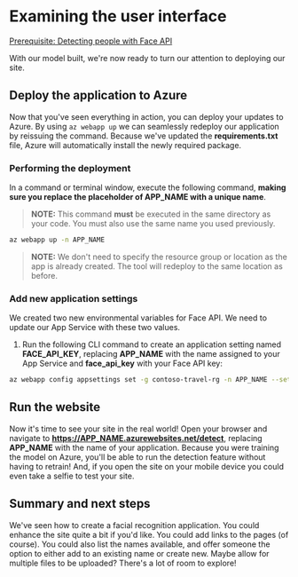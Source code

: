 # Examining the user interface

[Prerequisite: Detecting people with Face API](./detect-face-api.md)

With our model built, we're now ready to turn our attention to deploying our site.

## Deploy the application to Azure

Now that you've seen everything in action, you can deploy your updates to Azure. By using `az webapp up` we can seamlessly redeploy our application by reissuing the command. Because we've updated the **requirements.txt** file, Azure will automatically install the newly required package.

### Performing the deployment

In a command or terminal window, execute the following command, **making sure you replace the placeholder of APP_NAME with a unique name**.

> **NOTE:** This command **must** be executed in the same directory as your code. You must also use the same name you used previously.

``` bash
az webapp up -n APP_NAME
```

> **NOTE:** We don't need to specify the resource group or location as the app is already created. The tool will redeploy to the same location as before.

### Add new application settings

We created two new environmental variables for Face API. We need to update our App Service with these two values.

1. Run the following CLI command to create an application setting named **FACE_API_KEY**, replacing **APP_NAME** with the name assigned to your App Service and **face_api_key** with your Face API key:

``` bash
az webapp config appsettings set -g contoso-travel-rg -n APP_NAME --settings FACE_API_KEY=face_api_key
```

## Run the website

Now it's time to see your site in the real world! Open your browser and navigate to **https://APP_NAME.azurewebsites.net/detect**, replacing **APP_NAME** with the name of your application. Because you were training the model on Azure, you'll be able to run the detection feature without having to retrain! And, if you open the site on your mobile device you could even take a selfie to test your site.

## Summary and next steps

We've seen how to create a facial recognition application. You could enhance the site quite a bit if you'd like. You could add links to the pages (of course). You could also list the names available, and offer someone the option to either add to an existing name or create new. Maybe allow for multiple files to be uploaded? There's a lot of room to explore!

